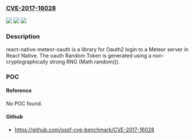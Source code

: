 ### [CVE-2017-16028](https://cve.mitre.org/cgi-bin/cvename.cgi?name=CVE-2017-16028)
![](https://img.shields.io/static/v1?label=Product&message=react-native-meteor-oauth%20node%20module&color=blue)
![](https://img.shields.io/static/v1?label=Version&message=n%2Fa&color=blue)
![](https://img.shields.io/static/v1?label=Vulnerability&message=Use%20of%20Insufficiently%20Random%20Values%20(CWE-330)&color=brighgreen)

### Description

react-native-meteor-oauth is a library for Oauth2 login to a Meteor server in React Native. The oauth Random Token is generated using a non-cryptographically strong RNG (Math.random()).

### POC

#### Reference
No POC found.

#### Github
- https://github.com/ossf-cve-benchmark/CVE-2017-16028

